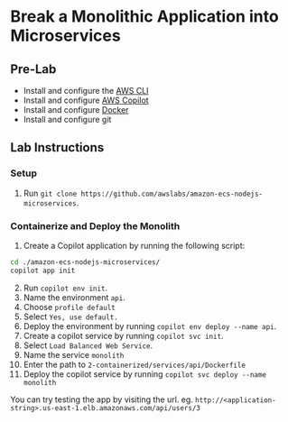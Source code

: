 # Break a Monolithic Application into Microservices 


## Pre-Lab
- Install and configure the [AWS CLI](https://docs.aws.amazon.com/cli/latest/userguide/getting-started-install.html)
- Install and configure [AWS Copilot](https://docs.aws.amazon.com/AmazonECS/latest/developerguide/AWS_Copilot.html#copilot-install)
- Install and configure [Docker](https://docs.docker.com/get-docker/)
- Install and configure git

## Lab Instructions

### Setup
1. Run `git clone https://github.com/awslabs/amazon-ecs-nodejs-microservices`.

### Containerize and Deploy the Monolith
1. Create a Copilot application by running the following script:
```bash
cd ./amazon-ecs-nodejs-microservices/
copilot app init
```
2. Run `copilot env init`. 
3. Name the environment `api`.
4. Choose `profile default`
5. Select `Yes, use default.`
6. Deploy the environment by running `copilot env deploy --name api`.
7. Create a copilot service by running `copilot svc init`.
8. Select `Load Balanced Web Service`.
9. Name the service `monolith`
10. Enter the path to `2-containerized/services/api/Dockerfile`
11. Deploy the copilot service by running `copilot svc deploy --name monolith`

You can try testing the app by visiting the url. eg. `http://<application-string>.us-east-1.elb.amazonaws.com/api/users/3`